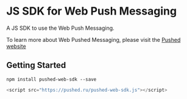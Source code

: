 # JS SDK for Web Push Messaging

A JS SDK to use the Web Push Messaging.

To learn more about Web Pushed Messaging, please visit the [Pushed website](https://pushed.ru)

## Getting Started

```shell
npm install pushed-web-sdk --save
```

```js
<script src="https://pushed.ru/pushed-web-sdk.js"></script>
```